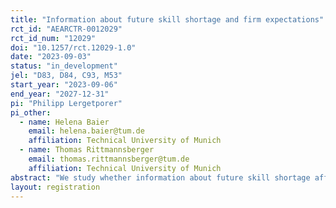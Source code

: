 ```yaml
---
title: "Information about future skill shortage and firm expectations"
rct_id: "AEARCTR-0012029"
rct_id_num: "12029"
doi: "10.1257/rct.12029-1.0"
date: "2023-09-03"
status: "in_development"
jel: "D83, D84, C93, M53"
start_year: "2023-09-06"
end_year: "2027-12-31"
pi: "Philipp Lergetporer"
pi_other:
  - name: Helena Baier
    email: helena.baier@tum.de
    affiliation: Technical University of Munich
  - name: Thomas Rittmannsberger
    email: thomas.rittmannsberger@tum.de
    affiliation: Technical University of Munich
abstract: "We study whether information about future skill shortage affects firms’ expectations. We implement an information experiment among managers of small and medium-sized enterprises (SME) in Germany. Participants will be randomly provided with information from expert forecasts about the future shortage of skilled workers in Germany. After randomized information provision, participants will be asked about their general expectations regarding their firm’s performance. They will also be asked about their expectations about future skill shortage in their industry sector, and a series of questions how they perceive skill shortage, and how they plan to counteract it. The survey will be implemented as a pen and paper survey."
layout: registration
---
```


